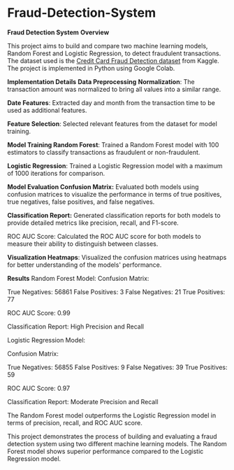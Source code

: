# Fraud-Detection-System

**Fraud Detection System**
**Overview**

This project aims to build and compare two machine learning models, Random Forest and Logistic Regression, to detect fraudulent transactions. The dataset used is the [Credit Card Fraud Detection dataset]([url](https://www.kaggle.com/datasets/mlg-ulb/creditcardfraud)) from Kaggle. The project is implemented in Python using Google Colab.

**Implementation Details**
**Data Preprocessing**
**Normalization**: The transaction amount was normalized to bring all values into a similar range.

**Date Features**: Extracted day and month from the transaction time to be used as additional features.

**Feature Selection**: Selected relevant features from the dataset for model training.

**Model Training
Random Forest**: Trained a Random Forest model with 100 estimators to classify transactions as fraudulent or non-fraudulent.

**Logistic Regression**: Trained a Logistic Regression model with a maximum of 1000 iterations for comparison.

**Model Evaluation
Confusion Matrix:** Evaluated both models using confusion matrices to visualize the performance in terms of true positives, true negatives, false positives, and false negatives.

**Classification Report:** Generated classification reports for both models to provide detailed metrics like precision, recall, and F1-score.

ROC AUC Score: Calculated the ROC AUC score for both models to measure their ability to distinguish between classes.

**Visualization
Heatmaps**: Visualized the confusion matrices using heatmaps for better understanding of the models' performance.

**Results**
Random Forest Model:
Confusion Matrix:

True Negatives: 56861
False Positives: 3
False Negatives: 21
True Positives: 77

ROC AUC Score: 0.99

Classification Report: High Precision and Recall

Logistic Regression Model:

Confusion Matrix:

True Negatives: 56855
False Positives: 9
False Negatives: 39
True Positives: 59

ROC AUC Score: 0.97

Classification Report: Moderate Precision and Recall

The Random Forest model outperforms the Logistic Regression model in terms of precision, recall, and ROC AUC score.


This project demonstrates the process of building and evaluating a fraud detection system using two different machine learning models. The Random Forest model shows superior performance compared to the Logistic Regression model.
